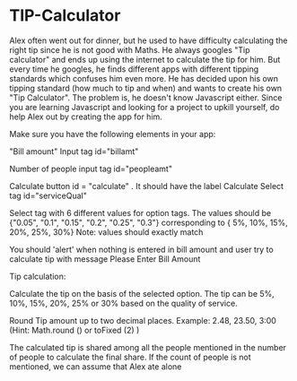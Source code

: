 # TIP-Calculator
Alex often went out for dinner, but he used to have difficulty calculating the right tip since he is not good with Maths. He always googles "Tip calculator" and ends up using the internet to calculate the tip for him. But every time he googles, he finds different apps with different tipping standards which confuses him even more. He has decided upon his own tipping standard (how much to tip and when) and wants to create his own "Tip Calculator". The problem is, he doesn't know Javascript either. Since you are learning Javascript and looking for a project to upkill yourself, do help Alex out by creating the app for him.

Make sure you have the following elements in your app:

"Bill amount" Input tag id="billamt"

Number of people input tag id="peopleamt"

Calculate button id = "calculate"
. It should have the label Calculate
Select tag id="serviceQual"

Select tag with 6 different values ​​for option tags. The values should be {"0.05", "0.1", "0.15", "0.2", "0.25", "0.3"} corresponding to { 5%, 10%, 15%, 20%, 25%, 30%} Note: values ​​should exactly match

You should 'alert' when nothing is entered in bill amount and user try to calculate tip with message Please Enter Bill Amount


Tip calculation:

Calculate the tip on the basis of the selected option. The tip can be 5%, 10%, 15%, 20%, 25% or 30% based on the quality of service.

Round Tip amount up to two decimal places. Example: 2.48, 23.50, 3:00 (Hint: Math.round () or toFixed (2) )

The calculated tip is shared among all the people mentioned in the number of people to calculate the final share. If the count of people is not mentioned, we can assume that Alex ate alone
